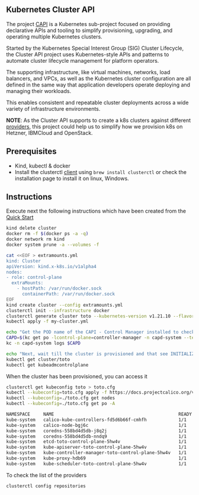 ## Kubernetes Cluster API

The project [CAPI](https://cluster-api.sigs.k8s.io/) is a Kubernetes sub-project focused on providing declarative APIs and tooling to simplify provisioning, upgrading, and operating multiple Kubernetes clusters.

Started by the Kubernetes Special Interest Group (SIG) Cluster Lifecycle, the Cluster API project uses Kubernetes-style APIs and patterns to automate cluster lifecycle management for platform operators. 

The supporting infrastructure, like virtual machines, networks, load balancers, and VPCs, as well as the Kubernetes cluster configuration are all defined in the same way that application developers operate deploying and managing their workloads. 

This enables consistent and repeatable cluster deployments across a wide variety of infrastructure environments.

**NOTE**: As the Cluster API supports to create a k8s clusters against different [providers](https://cluster-api.sigs.k8s.io/reference/providers.html), this project could help us to simplify how we provision k8s on Hetzner, IBMCloud and OpenStack.

## Prerequisites

- Kind, kubectl & docker
- Install the clusterctl [client](https://cluster-api.sigs.k8s.io/user/quick-start.html#install-clusterctl) using `brew install clusterctl` or check the installation page
  to install it on linux, Windows.

## Instructions

Execute next the following instructions which have been created from the [Quick Start](https://cluster-api.sigs.k8s.io/user/quick-start.html#install-clusterctl)
```bash
kind delete cluster
docker rm -f $(docker ps -a -q)
docker network rm kind
docker system prune -a --volumes -f

cat <<EOF > extramounts.yml
kind: Cluster
apiVersion: kind.x-k8s.io/v1alpha4
nodes:
- role: control-plane
  extraMounts:
    - hostPath: /var/run/docker.sock
      containerPath: /var/run/docker.sock
EOF
kind create cluster --config extramounts.yml
clusterctl init --infrastructure docker
clusterctl generate cluster toto --kubernetes-version v1.21.10 --flavor development > my-cluster.yml
kubectl apply -f my-cluster.yml

echo "Get the POD name of the CAPI - Control Manager installed to check its log"
CAPD=$(kc get po -lcontrol-plane=controller-manager -n capd-system --template '{{range .items}}{{.metadata.name}}{{end}}')
kc -n capd-system logs $CAPD

echo "Next, wait till the cluster is provisioned and that see INITIALIZED status of the kubeadmcontrolplane is TRUE"
kubectl get cluster/toto
kubectl get kubeadmcontrolplane
```

When the cluster has been provisioned, you can access it
```bash
clusterctl get kubeconfig toto > toto.cfg
kubectl --kubeconfig=toto.cfg apply -f https://docs.projectcalico.org/v3.21/manifests/calico.yaml
kubectl --kubeconfig=./toto.cfg get nodes
kubectl --kubeconfig=./toto.cfg get po -A

NAMESPACE     NAME                                               READY   STATUS    RESTARTS   AGE
kube-system   calico-kube-controllers-fd5d6b66f-cmhfh            1/1     Running   0          2m1s
kube-system   calico-node-bgj6c                                  1/1     Running   0          2m1s
kube-system   coredns-558bd4d5db-j8q2j                           1/1     Running   0          11m
kube-system   coredns-558bd4d5db-nndq9                           1/1     Running   0          11m
kube-system   etcd-toto-control-plane-5hw4v                      1/1     Running   0          11m
kube-system   kube-apiserver-toto-control-plane-5hw4v            1/1     Running   0          11m
kube-system   kube-controller-manager-toto-control-plane-5hw4v   1/1     Running   0          11m
kube-system   kube-proxy-hdb69                                   1/1     Running   0          11m
kube-system   kube-scheduler-toto-control-plane-5hw4v            1/1     Running   0          11m
```

To check the list of the providers
```bash
clusterctl config repositories
```
